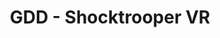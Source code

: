 ---
layout: post
title: GDD - Shocktrooper VR
description: A GDD for a VR Project focused on physicality, combining Halo 3 ODST and Helldivers 2 with more!
---